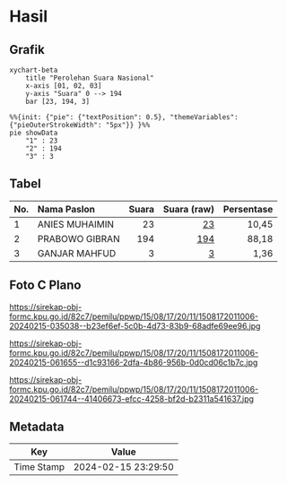 # Hasil

## Grafik

```mermaid
xychart-beta
    title "Perolehan Suara Nasional"
    x-axis [01, 02, 03]
    y-axis "Suara" 0 --> 194
    bar [23, 194, 3]
```

```mermaid
%%{init: {"pie": {"textPosition": 0.5}, "themeVariables": {"pieOuterStrokeWidth": "5px"}} }%%
pie showData
    "1" : 23
    "2" : 194
    "3" : 3
```

## Tabel

| No. | Nama Paslon    | Suara | Suara (raw) | Persentase |
|:--- |:-------------- | -----:| -----------:| ----------:|
| 1   | ANIES MUHAIMIN | 23    | [23][p-1]   | 10,45      |
| 2   | PRABOWO GIBRAN | 194   | [194][p-2]  | 88,18      |
| 3   | GANJAR MAHFUD  | 3     | [3][p-3]    | 1,36       |


[p-1]: https://github.com/gigit-pemilu/pemilu-2024/blob/main/pilpres/hitung-suara/sub/15-jambi/sub/08-bungo/sub/17-tanah-sepenggal-lintas/sub/2011-sungai-tembang/sub/006-tps/sub/paslon-1.txt
[p-2]: https://github.com/gigit-pemilu/pemilu-2024/blob/main/pilpres/hitung-suara/sub/15-jambi/sub/08-bungo/sub/17-tanah-sepenggal-lintas/sub/2011-sungai-tembang/sub/006-tps/sub/paslon-2.txt
[p-3]: https://github.com/gigit-pemilu/pemilu-2024/blob/main/pilpres/hitung-suara/sub/15-jambi/sub/08-bungo/sub/17-tanah-sepenggal-lintas/sub/2011-sungai-tembang/sub/006-tps/sub/paslon-3.txt

## Foto C Plano

https://sirekap-obj-formc.kpu.go.id/82c7/pemilu/ppwp/15/08/17/20/11/1508172011006-20240215-035038--b23ef6ef-5c0b-4d73-83b9-68adfe69ee96.jpg

https://sirekap-obj-formc.kpu.go.id/82c7/pemilu/ppwp/15/08/17/20/11/1508172011006-20240215-061655--d1c93166-2dfa-4b86-956b-0d0cd06c1b7c.jpg

https://sirekap-obj-formc.kpu.go.id/82c7/pemilu/ppwp/15/08/17/20/11/1508172011006-20240215-061744--41406673-efcc-4258-bf2d-b2311a541637.jpg


## Metadata

| Key        | Value               |
| ---------- | ------------------- |
| Time Stamp | 2024-02-15 23:29:50 |



